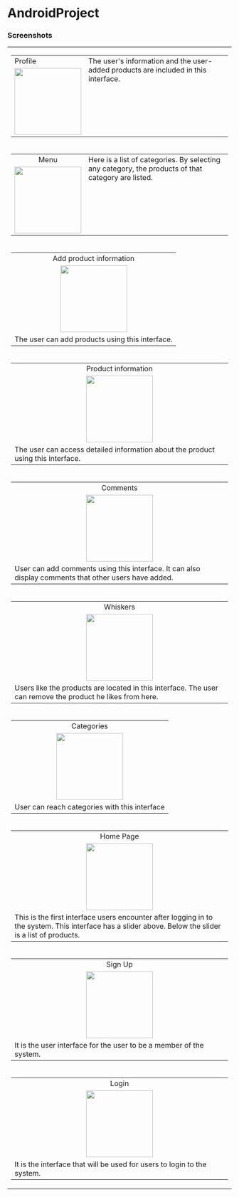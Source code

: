 # AndroidProject

### Screenshots
  <table>
    <tr>
      <td>
        <table>
  <tr>
    <td>Profile</td>
     <td rowspan="2" valign="top">
  The user's information and the user-added products are included in this interface.
  </td>
  </tr>
  <tr>
    <td align="center">
<img src="http://tubitak.ozkanunsal.com/AndroidProjectScreenshots/1.jpeg"  width="150">
    </td>
    
  </tr>
       
   </tr>
  </table>
  </td>
  
 </tr>
 <tr>
 
  
  <td>
  <table>
  <tr>
    <td style="text-align:center">Menu</td>
     <td rowspan="2" valign="top">
 Here is a list of categories. By selecting any category, the products of that category are listed.
  </td>
  </tr>
  <tr>
    <td align="center">
<img src="http://tubitak.ozkanunsal.com/AndroidProjectScreenshots/2.jpeg" width="150">
    </td>
  </tr>
    
   </tr>
  </table>
    </td>
   </tr>
   <tr>
    
  <td>
  <table>
  <tr>
    <td style="text-align:center">Add product information</td>
  </tr>
  <tr>
    <td align="center">
<img src="http://tubitak.ozkanunsal.com/AndroidProjectScreenshots/3.jpeg" width="150">
    </td>
  </tr>
    
   <tr>
     <td>
The user can add products using this interface.
  </td>
    </tr>
    </tr>
  </table>
    </td>
    
 </tr>
 <tr>
    
 <td>
  <table>
  <tr>
    <td style="text-align:center">Product information</td>
  </tr>
  <tr>
    <td align="center">
<img src="http://tubitak.ozkanunsal.com/AndroidProjectScreenshots/4.jpeg" width="150">
    </td>
  </tr>
      <tr>
     <td>
The user can access detailed information about the product using this interface.
  </td>
    </tr>
    </tr>
  </table>
    </td>
    
 </tr>
 <tr>
    
 <td>
  <table>
  <tr>
    <td style="text-align:center">Comments</td>
  </tr>
  <tr>
    <td align="center">
<img src="http://tubitak.ozkanunsal.com/AndroidProjectScreenshots/5.jpeg" width="150">
    </td>
  </tr>
     <tr>
     <td>
User can add comments using this interface. It can also display comments that other users have added.
  </td>
    </tr>
    </tr>
  </table>
    </td>
     </tr>
 <tr>
 <td>
  <table>
  <tr>
    <td style="text-align:center">Whiskers</td>
  </tr>
  <tr>
    <td align="center">
<img src="http://tubitak.ozkanunsal.com/AndroidProjectScreenshots/6.jpeg" width="150">
    </td>
  </tr>
     <tr>
     <td>
Users like the products are located in this interface. The user can remove the product he likes from here.
  </td>
    </tr>
    </tr>
  </table>
    </td>
    
 </tr>
 <tr>
    
<td>
  <table>
  <tr>
    <td style="text-align:center">Categories</td>
  </tr>
  <tr>
    <td align="center">
<img src="http://tubitak.ozkanunsal.com/AndroidProjectScreenshots/7.jpeg" width="150">
    </td>
  </tr>
     <tr>
     <td>
User can reach categories with this interface
  </td>
    </tr>
  </tr>
  </table>
    </td>
    </tr>
 <tr> 
    
 <td>
  <table>
  <tr>
    <td style="text-align:center">Home Page</td>
  </tr>
  <tr>
    <td align="center">
<img src="http://tubitak.ozkanunsal.com/AndroidProjectScreenshots/8.jpeg" width="150">
    </td>
  </tr>
    <tr>
     <td>
This is the first interface users encounter after logging in to the system. This interface has a slider above. Below the slider is a list of products.
  </td>
    </tr>
    </tr>
  </table>
    </td>
    
</tr>
  <tr>
   <td>
  <table>
  <tr>
    <td style="text-align:center">Sign Up</td>
  </tr>
  <tr>
    <td align="center">
<img src="http://tubitak.ozkanunsal.com/AndroidProjectScreenshots/9.jpeg" width="150">
    </td>
  </tr>
    <tr>
     <td>
  It is the user interface for the user to be a member of the system.
  </td>
    </tr>
   </tr>
  </table>
    </td>
    
 </tr>
 <tr>    
  <td>
  <table>
  <tr>
    <td style="text-align:center">Login</td>
  </tr>
  <tr>
    <td align="center">
<img src="http://tubitak.ozkanunsal.com/AndroidProjectScreenshots/10.jpeg" width="150">
    </td>
  </tr>
    <tr>
     <td>
    It is the interface that will be used for users to login to the system.
  </td>
    </tr>
  
   </tr>
  </table>
    </td>
    
  </tr>
  
  
  </table>




